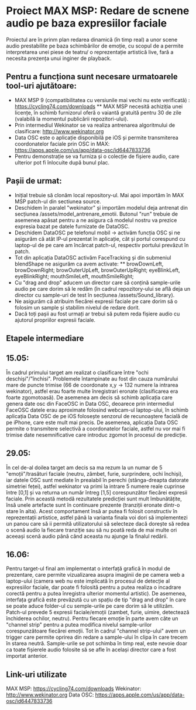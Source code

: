 # Proiect MAX MSP: Redare de scnene audio pe baza expresiilor faciale

Proiectul are în prinm plan redarea dinamică (în timp real) a unor scene audio prestabilite pe baza schimbărilor de emoție, cu scopul de a permite interpretarea unei piese de teatru/ o reprezentație artistică live, fară a necesita prezența unui inginer de playback.

## Pentru a funcționa sunt necesare urmatoarele tool-uri ajutătoare:
*   MAX MSP 9 (compatibilitatea cu versiunile mai vechi nu este verificată) : https://cycling74.com/downloads
   ** MAX MSP necesită achiziția unei licențe, în schimb furnizorul oferă o vaiantă gratuită pentru 30 de zile (valabilă la momentul publicării repozitori-ului).
*   Prin intermediul Wekinator se va realiza antrenarea algoritmului de clasificare: http://www.wekinator.org
*   Data OSC este o aplicație disponibilă pe iOS și permite transmiterea coordonatelor faciale prin OSC in MAX: https://apps.apple.com/us/app/data-osc/id6447833736
*   Pentru demonstrație se va furniza și o colecție de fișiere audio, care ulterior pot fi înlocuite după bunul plac.

## Pașii de urmat:
* Inițial trebuie să clonăm local repository-ul. Mai apoi importăm în MAX MSP patch-ul din sectiunea source.
* Deschidem în paralel "wekinator" și importăm modelul deja antrenat din secțiunea /assets/model_antrenare_emotii. Butonul "run" trebuie de asemenea apăsat pentru a ne asigura că modelul nostru va prezice expresia bazat pe datele furnizate de DataOSC.
* Deschidem DataOSC pe telefonul mobil -> activăm funcția OSC și ne asigurăm că atât IP-ul prezentat în aplicație, cât și portul corespund cu laptop-ul de pe care am încărcat patch-ul, respectiv portului prevăzut în patch.
* Tot din aplicația DataOSC activăm FaceTracking și din submeniul blendShape ne asigurăm ca avem activate:
** browDownLeft, browDownRight; browOuterUpLeft, browOuterUpRight; eyeBlinkLeft, eyeBlinkRight; mouthSmileLeft, mouthSmileRight;
* Cu "drag and drop" aducem un director care să conțină sample-urile audio pe care dorim să le redăm (în cadrul repozitory-ului se află deja un director cu sample-uri de test în secțiunea /assets/Sound_library).
* Ne asigurăm că atribuim fiecărei expresii faciale pe care dorim să o folosim un sample și stabilim nivelul de redare dorit.
* Dacă toți pașii au fost urmați ar trebui să putem reda fișiere audio cu ajutorul propriilor expresii faciale.

## Etapele intermediare
## 15.05: 
În cadrul primului target am realizat o clasificare între "ochi deschiși"/"închisi". Problemele întampinate au fost din cauza numărului mare de puncte trimise (66 de coordonate x,y -> 132 numere la intrarea wekinator), astfel erau foarte multe înregistrari eronate (clasificarea era foarte zgomotoasă). De asemenea am decis să schimb aplicația care genera date osc din FaceOSC in Data OSC, deoarece prin intermediul FaceOSC datele erau aproximate folosind webcam-ul laptop-ului, în schimb aplicația Data OSC de pe iOS folosește senzorul de recunoaștere facială de pe iPhone, care este mult mai precis. De asemenea, aplicația Data OSC permite o transmitere selectivă a coordonatelor faciale, astfel nu vor mai fi trimise date nesemnificative care introduc zgomot în procesul de predicție.

## 29.05: 
În cel de-al doilea target am decis sa ma rezum la un numar de 5 "emoții"/trasături faciale (neutru, zâmbet, furie, surprindere, ochi închiși), iar datele OSC sunt mediate în prealabil în perechi (stânga-dreapta datorate simetriei feței), astfel wekinator va primi la intrare 5 numere reale cuprinse între [0,1] și va returna un număr întreg [1,5] corespunzător fiecărei expresii faciale. Prin această metodă rezultatele predicției sunt mult îmbunătățite, însă unele artefacte sunt în continuare prezente (tranziții eronate dintr-o stare în alta). Acest comportament însă ar putea fi folosit constructiv în reprezentații artistice, astfel până la varianta finala voi dori să implementezi un panou care să ii permită utilizatorului să selecteze dacă dorește să redea o scenă audio la fiecare tranziție sau să nu poată reda de mai multe ori aceeași scenă audio până când aceasta nu ajunge la finalul redării.

## 16.06:
Pentru target-ul final am implementat o interfață grafică în modul de prezentare, care permite vizualizarea asupra imaginii de pe camera web a laptop-ului (camera web nu este implicată în procesul de detecție al expresiilor faciale, dar poate fi folosită pentru a putea realiza o incadrare corectă pentru a putea înregistra ulterior momentul artistic). De asemenea, interfața grafică este prevăzută cu un spațiu de tip "drag and drop" în care se poate aduce folder-ul cu semple-urile pe care dorim să le utilizăm. Patch-ul prevede 5 expresii faciale/emoții (zambet, furie, uimire, detectează închiderea ochilor, neutru). Pentru fiecare emoție în parte avem câte un "channel strip" pentru a putea modifica nivelul sample-urilor corespunzătoare fiecărei emoții. Tot în cadrul "channel strip-ului" avem un trigger care permite oprirea din redare a sample-ului în clipa în care trecem în starea neutră. Sample-urile se pot schimba în timp real, este nevoie doar ca toate fișierele audio folosite să se afle în același director care a fost importat anterior.

## Link-uri utilizate
MAX MSP: https://cycling74.com/downloads
Wekinator: http://www.wekinator.org
Data OSC: https://apps.apple.com/us/app/data-osc/id6447833736
